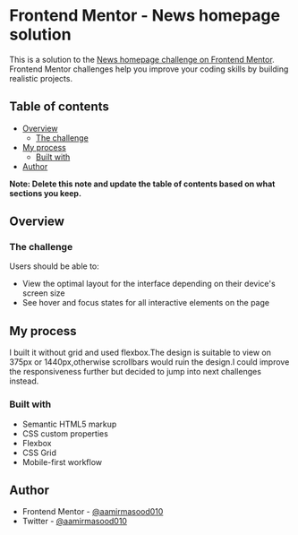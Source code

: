 # Frontend Mentor - News homepage solution

This is a solution to the [News homepage challenge on Frontend Mentor](https://www.frontendmentor.io/challenges/news-homepage-H6SWTa1MFl). Frontend Mentor challenges help you improve your coding skills by building realistic projects. 

## Table of contents

- [Overview](#overview)
  - [The challenge](#the-challenge)
- [My process](#my-process)
  - [Built with](#built-with)
- [Author](#author)

**Note: Delete this note and update the table of contents based on what sections you keep.**

## Overview

### The challenge

Users should be able to:

- View the optimal layout for the interface depending on their device's screen size
- See hover and focus states for all interactive elements on the page


## My process
 I built it without grid and used flexbox.The design is suitable to view on 375px or 1440px,otherwise scrollbars would ruin the design.I could improve the responsiveness further but decided to jump into next challenges instead.

### Built with

- Semantic HTML5 markup
- CSS custom properties
- Flexbox
- CSS Grid
- Mobile-first workflow

## Author

- Frontend Mentor - [@aamirmasood010](https://www.frontendmentor.io/profile/aamirmasood010)
- Twitter - [@aamirmasood010](https://www.twitter.com/aamirmasood010)

